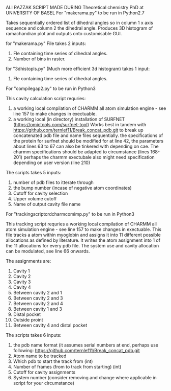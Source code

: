 ALI RAZZAK SCRIPT MADE DURING Theoretical chemistry PhD at UNIVERSITY OF BASEL
For "makerama.py" to be run in Python2.7

Takes sequentially ordered list of dihedral angles so in column 1 x axis sequence and column 2 the dihedral angle. Produces 3D histogram of ramachandran plot and outputs onto customisable GUI.

for "makerama.py"
File takes 2 inputs:
1) Fle containing time series of dihedral angles.
2) Number of bins in raster.

for "3dhistopls.py"
(Much more efficient 3d histogram)
takes 1 input:
1) Fle containing time series of dihedral angles.

For "compilegap2.py" to be run in Python3

This cavity calculation script requries:
1) a working local compilation of CHARMM all atom simulation engine - see line 157 to make changes in exectuable.
2) a working local (in directory) installation of SURFNET (https://omictools.com/surfnet-tool)
Works best in tandem with https://github.com/ternlef11/Break_concat_pdb.git to break up concatenated pdb file and name files sequentially.
the specifications of the protein for surfnet should be modified for at line 42, the parameters about lines 63 to 67 can also be tinkered with depending on cae.
The charmm specifications should be adapted to circumstance (lines 168-201)
perhaps the charmm exectubale also might need specification depending on user version (line 210)

The scripts takes 5 inputs:
1) number of pdb files to itterate through
2) the bump number (incase of negative atom coordinates)
3) Cutoff for cavity selection
4) Upper volume cutoff
5) Name of output cavity file name

For "trackingscriptcrdcharmcomimp.py" to be run in Python3

This tracking script requries a working local compilation of CHARMM all atom simulation engine - see line 157 to make changes in exectuable.
This file tracks a atom within myoglobin and assigns it into 11 different possible allocations as defined by literature. It writes the atom assignment into 1 of the 11 allocations for every pdb file.
The system use and cavity allocation can be modulated, see line 66 onwards.

The assignments are:

1) Cavity 1
2) Cavity 2
3) Cavity 3
4) Cavity 4
5) Between cavity 2 and 1
6) Between cavity 2 and 3
7) Between cavity 2 and 4
8) Between cavity 1 and 3
9) Distal pocket
10) Outside proint
11) Between cavity 4 and distal pocket

The scripts takes 6 inputs:
1) the pdb name format (it assumes serial numbers at end, perhaps use following: https://github.com/ternlef11/Break_concat_pdb.git
2) Atom name to be tracked
3) Which pdb to start the track from (int)
4) Number of frames (from to track from starting) (int)
5) Cutoff for cavity assignments
6) System number (consider removing and change where applicable in script for your circumstance)
